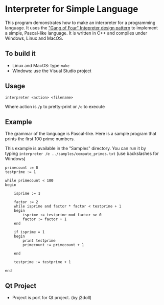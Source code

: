 # Interpreter for Simple Language

This program demonstrates how to make an interpreter for a programming language. It uses the ["Gang of Four" Intepreter design pattern](http://en.wikipedia.org/wiki/Interpreter_pattern) to implement a simple, Pascal-like language. It is written in C++ and compiles under Windows, Linux and MacOS.

## To build it
* Linux and MacOS: type `make`
* Windows: use the Visual Studio project

## Usage
`interpreter <action> <filename>`

Where action is `/p` to pretty-print or `/e` to execute

## Example
	
The grammar of the language is Pascal-like. Here is a sample program that prints the first 100 prime numbers. 

This example is available in the "Samples" directory. You can run it by typing `interpreter /e ../samples/compute_primes.txt` (use backslashes for Windows)

```
primecount := 0
testprime := 1

while primecount < 100
begin

	isprime := 1

	factor := 2
	while isprime and factor * factor < testprime + 1
	begin
		isprime := testprime mod factor <> 0
		factor := factor + 1
	end

	if isprime = 1
	begin
		print testprime
		primecount := primecount + 1

	end	

	testprime := testprime + 1

end
```

## Qt Project
- Project is port for Qt project. (by j2doll)



